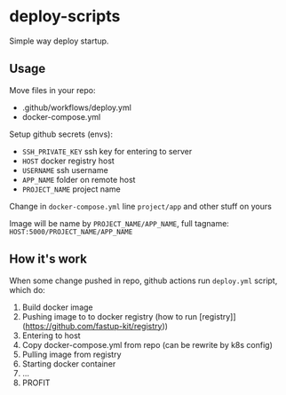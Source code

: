 # deploy-scripts

Simple way deploy startup.

## Usage

Move files in your repo:

-   .github/workflows/deploy.yml
-   docker-compose.yml

Setup github secrets (envs):

-   `SSH_PRIVATE_KEY` ssh key for entering to server
-   `HOST` docker registry host
-   `USERNAME` ssh username
-   `APP_NAME` folder on remote host
-   `PROJECT_NAME` project name

Change in `docker-compose.yml` line `project/app` and other stuff on yours

Image will be name by `PROJECT_NAME/APP_NAME`, full tagname: `HOST:5000/PROJECT_NAME/APP_NAME`

## How it's work

When some change pushed in repo, github actions run `deploy.yml` script, which do:

1. Build docker image
2. Pushing image to to docker registry (how to run [registry]](https://github.com/fastup-kit/registry))
3. Entering to host
4. Copy docker-compose.yml from repo (can be rewrite by k8s config)
5. Pulling image from registry
6. Starting docker container
7. ...
8. PROFIT
